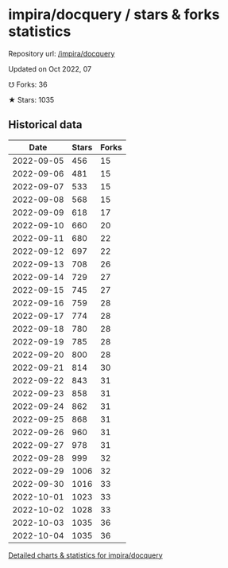 # impira/docquery / stars & forks statistics

Repository url: [/impira/docquery](https://github.com/impira/docquery)

Updated on Oct 2022, 07

☋ Forks: 36

★ Stars: 1035

## Historical data
| Date | Stars | Forks |
|------|-------|-------|
| 2022-09-05 | 456 | 15 | 
| 2022-09-06 | 481 | 15 | 
| 2022-09-07 | 533 | 15 | 
| 2022-09-08 | 568 | 15 | 
| 2022-09-09 | 618 | 17 | 
| 2022-09-10 | 660 | 20 | 
| 2022-09-11 | 680 | 22 | 
| 2022-09-12 | 697 | 22 | 
| 2022-09-13 | 708 | 26 | 
| 2022-09-14 | 729 | 27 | 
| 2022-09-15 | 745 | 27 | 
| 2022-09-16 | 759 | 28 | 
| 2022-09-17 | 774 | 28 | 
| 2022-09-18 | 780 | 28 | 
| 2022-09-19 | 785 | 28 | 
| 2022-09-20 | 800 | 28 | 
| 2022-09-21 | 814 | 30 | 
| 2022-09-22 | 843 | 31 | 
| 2022-09-23 | 858 | 31 | 
| 2022-09-24 | 862 | 31 | 
| 2022-09-25 | 868 | 31 | 
| 2022-09-26 | 960 | 31 | 
| 2022-09-27 | 978 | 31 | 
| 2022-09-28 | 999 | 32 | 
| 2022-09-29 | 1006 | 32 | 
| 2022-09-30 | 1016 | 33 | 
| 2022-10-01 | 1023 | 33 | 
| 2022-10-02 | 1028 | 33 | 
| 2022-10-03 | 1035 | 36 | 
| 2022-10-04 | 1035 | 36 | 


[Detailed charts & statistics for impira/docquery](https://reviewgithub.com/rep/impira/docquery)
